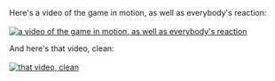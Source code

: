 Here's a video of the game in motion, as well as everybody's reaction:<br><br>
[![a video of the game in motion, as well as everybody's reaction](https://img.youtube.com/vi/OQN4ZBJcAa4/0.jpg)](https://www.youtube.com/watch?v=OQN4ZBJcAa4)

And here's that video, clean:<br><br>
[![that video, clean](https://i.imgur.com/9JGoq8C.png)](https://www.youtube.com/watch?v=4JDzLOQKF_Q)
